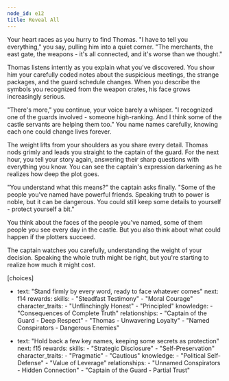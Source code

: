 ```yaml
---
node_id: e12
title: Reveal All
---
```


Your heart races as you hurry to find Thomas. "I have to tell you everything," you say, pulling him into a quiet corner. "The merchants, the east gate, the weapons - it's all connected, and it's worse than we thought."

Thomas listens intently as you explain what you've discovered. You show him your carefully coded notes about the suspicious meetings, the strange packages, and the guard schedule changes. When you describe the symbols you recognized from the weapon crates, his face grows increasingly serious.

"There's more," you continue, your voice barely a whisper. "I recognized one of the guards involved - someone high-ranking. And I think some of the castle servants are helping them too." You name names carefully, knowing each one could change lives forever.

The weight lifts from your shoulders as you share every detail. Thomas nods grimly and leads you straight to the captain of the guard. For the next hour, you tell your story again, answering their sharp questions with everything you know. You can see the captain's expression darkening as he realizes how deep the plot goes.

"You understand what this means?" the captain asks finally. "Some of the people you've named have powerful friends. Speaking truth to power is noble, but it can be dangerous. You could still keep some details to yourself - protect yourself a bit."

You think about the faces of the people you've named, some of them people you see every day in the castle. But you also think about what could happen if the plotters succeed.

The captain watches you carefully, understanding the weight of your decision. Speaking the whole truth might be right, but you're starting to realize how much it might cost.

[choices]
- text: "Stand firmly by every word, ready to face whatever comes"
  next: f14
  rewards:
    skills: 
      - "Steadfast Testimony"
      - "Moral Courage"
    character_traits:
      - "Unflinchingly Honest"
      - "Principled"
    knowledge:
      - "Consequences of Complete Truth"
    relationships:
      - "Captain of the Guard - Deep Respect"
      - "Thomas - Unwavering Loyalty"
      - "Named Conspirators - Dangerous Enemies"

- text: "Hold back a few key names, keeping some secrets as protection"
  next: f15
  rewards:
    skills: 
      - "Strategic Disclosure"
      - "Self-Preservation"
    character_traits:
      - "Pragmatic"
      - "Cautious"
    knowledge:
      - "Political Self-Defense"
      - "Value of Leverage"
    relationships:
      - "Unnamed Conspirators - Hidden Connection"
      - "Captain of the Guard - Partial Trust"


